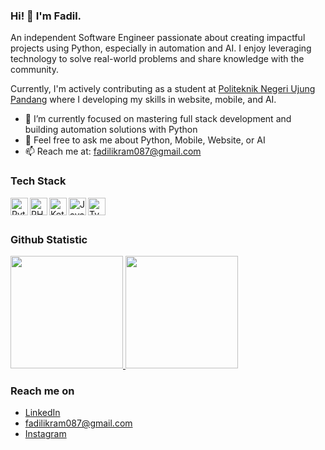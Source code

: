 ### Hi! 👋 I'm Fadil.

An independent Software Engineer passionate about creating impactful projects using Python, especially in automation and AI. I enjoy leveraging technology to solve real-world problems and share knowledge with the community.

Currently, I'm actively contributing as a student at <a href="https://poliupg.ac.id/">Politeknik Negeri Ujung Pandang</a> where I developing my skills in website, mobile, and AI.

- 🌱 I’m currently focused on mastering full stack development and building automation solutions with Python
- 💬 Feel free to ask me about Python, Mobile, Website, or AI
- 📫 Reach me at: fadilikram087@gmail.com

### Tech Stack
<a href="#"><img align="left" alt="Python" title="Python" width="28px" src="https://cdn.jsdelivr.net/gh/devicons/devicon/icons/python/python-original.svg" /></a>
<a href="https://www.php.net/"><img align="left" alt="PHP" title="PHP" width="28px" src="https://cdn.jsdelivr.net/gh/devicons/devicon/icons/php/php-original.svg" /></a>
<a href="https://kotlinlang.org/"><img align="left" alt="Kotlin" title="Kotlin" width="28px" src="https://cdn.jsdelivr.net/gh/devicons/devicon/icons/kotlin/kotlin-original.svg" /></a>
<a href="#"><img align="left" alt="JavaScript" title="JavaScript" width="28px" src="https://cdn.jsdelivr.net/gh/devicons/devicon/icons/javascript/javascript-original.svg" /></a>
<a href="#"><img align="left" alt="TypeScript" title="TypeScript/TSX" width="28px" src="https://cdn.jsdelivr.net/gh/devicons/devicon/icons/typescript/typescript-original.svg" /></a>
<br>
<br>

  
### Github Statistic
<p align="left">
<a href="https://github.com/fadilikrm">
  <img height="180em" src="https://github-readme-stats-eight-theta.vercel.app/api?username=fadilikrm&show_icons=true&theme=algolia&include_all_commits=true&count_private=true"/>
  <img height="180em" src="https://github-readme-stats-eight-theta.vercel.app/api/top-langs/?username=fadilikrm&layout=compact&langs_count=8&theme=algolia"/>
</a>
</p>

### Reach me on
- <a href="https://linkedin.com/in/ahmad-fadhil-ikram/">LinkedIn</a>
- fadilikram087@gmail.com
- <a href="https://www.instagram.com/fadilikrm/">Instagram</a>
